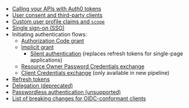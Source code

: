 * [Calling your APIs with Auth0 tokens](/api-auth/tutorials/adoption/api-tokens)
* [User consent and third-party clients](/api-auth/user-consent)
* [Custom user profile claims and `scope`](/api-auth/tutorials/adoption/scope-custom-claims)
* [Single sign-on (SSO)](/api-auth/tutorials/adoption/single-sign-on)
* Initiating authentication flows:
  - [Authorization Code grant](/api-auth/tutorials/adoption/authorization-code)
  - [Implicit grant](/api-auth/tutorials/adoption/implicit)
    * [Silent authentication](/api-auth/tutorials/silent-authentication) (replaces refresh tokens for single-page applications)
  - [Resource Owner Password Credentials exchange](/api-auth/tutorials/adoption/password)
  - [Client Credentials exchange](/api-auth/tutorials/adoption/client-credentials) (only available in new pipeline)
* [Refresh tokens](/api-auth/tutorials/adoption/refresh-tokens)
* [Delegation (deprecated)](/api-auth/tutorials/adoption/delegation)
* [Passwordless authentication (unsupported)](/api-auth/passwordless)
* [List of breaking changes for OIDC-conformant clients](/api-auth/tutorials/adoption/oidc-conformant)

